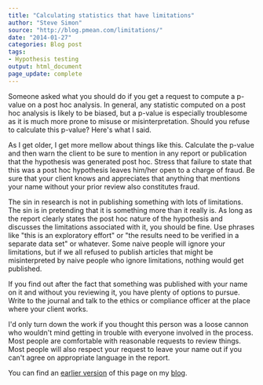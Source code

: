 ```yaml
---
title: "Calculating statistics that have limitations"
author: "Steve Simon"
source: "http://blog.pmean.com/limitations/"
date: "2014-01-27"
categories: Blog post
tags:
- Hypothesis testing
output: html_document
page_update: complete
---
```


Someone asked what you should do if you get a request to compute a p-value on a post hoc analysis. In general, any statistic computed on a post hoc analysis is likely to be biased, but a p-value is especially troublesome as it is much more prone to misuse or misinterpretation. Should you refuse to calculate this p-value? Here's what I said.

<!---More--->

As I get older, I get more mellow about things like this. Calculate the p-value and then warn the client to be sure to mention in any report or publication that the hypothesis was generated post hoc. Stress that failure to state that this was a post hoc hypothesis leaves him/her open to a charge of fraud. Be sure that your client knows and appreciates that anything that mentions your name without your prior review also constitutes fraud.

The sin in research is not in publishing something with lots of limitations. The sin is in pretending that it is something more than it really is. As long as the report clearly states the post hoc nature of the hypothesis and discusses the limitations associated with it, you should be fine. Use phrases like "this is an exploratory effort" or "the results need to be verified in a separate data set" or whatever. Some naive people will ignore your limitations, but if we all refused to publish articles that might be misinterpreted by naive people who ignore limitations, nothing would get published.

If you find out after the fact that something was published with your name on it and without you reviewing it, you have plenty of options to pursue. Write to the journal and talk to the ethics or compliance officer at the place where your client works.

I'd only turn down the work if you thought this person was a loose cannon who wouldn't mind getting in trouble with everyone involved in the process. Most people are comfortable with reasonable requests to review things. Most people will also respect your request to leave your name out if you can't agree on appropriate language in the report.

You can find an [earlier version][sim1] of this page on my [blog][sim2].

[sim1]: http://blog.pmean.com/limitations/
[sim2]: http://blog.pmean.com

